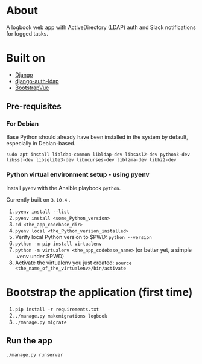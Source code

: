 # About

A logbook web app with ActiveDirectory (LDAP) auth and Slack notifications for logged tasks.

# Built on

- [Django](https://docs.djangoproject.com/en/4.1/)
- [django-auth-ldap](https://django-auth-ldap.readthedocs.io)
- [BootstrapVue](https://bootstrap-vue.org)

## Pre-requisites

### For Debian

Base Python should already have been installed in the system by default, especially in Debian-based.

`sudo apt install libldap-common libldap-dev libsasl2-dev python3-dev libssl-dev libsqlite3-dev libncurses-dev liblzma-dev libbz2-dev`

### Python virtual environment setup - using pyenv

Install `pyenv` with the Ansible playbook `python`.

Currently built on `3.10.4` .

1. `pyenv install --list`
2. `pyenv install <some_Python_version>`
3. `cd <the_app_codebase_dir>`
4. `pyenv local <the_Python_version_installed>`
5. Verify local Python version to $PWD: `python --version`
5. `python -m pip install virtualenv`
5. `python -m virtualenv <the_app_codebase_name>`  (or better yet, a simple .venv under $PWD)
6. Activate the virtualenv you just created: `source <the_name_of_the_virtualenv>/bin/activate`

# Bootstrap the application (first time)

1. `pip install -r requirements.txt`
2. `./manage.py makemigrations logbook`
3. `./manage.py migrate`

## Run the app

`./manage.py runserver`